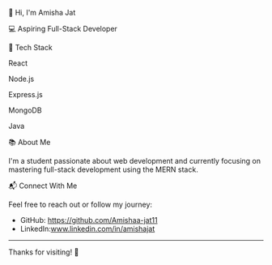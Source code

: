👋 Hi, I'm Amisha Jat

💻 Aspiring Full-Stack Developer

🔧 Tech Stack

React  

Node.js  

Express.js  

MongoDB  

Java  


📚 About Me

I'm a student passionate about web development and currently focusing on mastering full-stack development using the MERN stack.


📬 Connect With Me

Feel free to reach out or follow my journey:

- GitHub: https://github.com/Amishaa-jat11
- LinkedIn:www.linkedin.com/in/amishajat 

---

Thanks for visiting! 🌱
